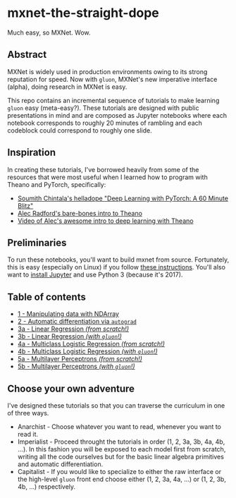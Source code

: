 # mxnet-the-straight-dope
Much easy, so MXNet. Wow.

## Abstract
MXNet is widely used in production environments owing to its strong reputation for speed. Now with ``gluon``, MXNet's new imperative interface (alpha), doing research in MXNet is easy. 

This repo contains an incremental sequence of tutorials to make learning ``gluon`` easy (meta-easy?). These tutorials are designed with public presentations in mind and are composed as Jupyter notebooks where each notebook corresponds to roughly 20 minutes of rambling and each codeblock could correspond to roughly one slide.


## Inspiration 

In creating these tutorials, I've borrowed heavily from some of the resources that were most useful when I learned how to program with Theano and PyTorch, specifically:

* [Soumith Chintala's helladope "Deep Learning with PyTorch: A 60 Minute Blitz"](http://pytorch.org/tutorials/beginner/deep_learning_60min_blitz.html)
* [Alec Radford's bare-bones intro to Theano](https://github.com/Newmu/Theano-Tutorials) 
* [Video of Alec's awesome intro to deep learning with Theano](https://www.youtube.com/watch?v=S75EdAcXHKk)

## Preliminaries

To run these notebooks, you'll want to build mxnet from source. Fortunately, this is easy (especially on Linux) if you follow [these instructions](http://mxnet.io/get_started/install.html). You'll also want to [install Jupyter](http://jupyter.readthedocs.io/en/latest/install.html) and use Python 3 (because it's 2017). 

## Table of contents 
* [1 - Manipulating data with NDArray](https://github.com/zackchase/mxnet-the-straight-dope/blob/master/1-ndarray.ipynb) 
* [2 - Automatic differentiation via ``autograd``](https://github.com/zackchase/mxnet-the-straight-dope/blob/master/2-autograd.ipynb)
* [3a - Linear Regression *(from scratch!)*](https://github.com/zackchase/mxnet-the-straight-dope/blob/master/3a-linear-regression-scratch.ipynb)
* [3b - Linear Regression *(with ``gluon``!)*](https://github.com/zackchase/mxnet-the-straight-dope/blob/master/3b-linear-regression-gluon.ipynb)
* [4a - Multiclass Logistic Regression *(from scratch!)*](https://github.com/zackchase/mxnet-the-straight-dope/blob/master/4a-softmax-regression-scratch.ipynb)
* [4b - Multiclass Logistic Regression *(with ``gluon``!)*](https://github.com/zackchase/mxnet-the-straight-dope/blob/master/4b-softmax-regression-gluon.ipynb)
* [5a - Multilayer Perceptrons *(from scratch!)*](https://github.com/zackchase/mxnet-the-straight-dope/blob/master/4a-softmax-regression-scratch.ipynb)
* [5b - Multilayer Perceptrons *(with ``gluon``!)*](https://github.com/zackchase/mxnet-the-straight-dope/blob/master/4b-softmax-regression-gluon.ipynb)

## Choose your own adventure

I've designed these tutorials so that you can traverse the curriculum in one of three ways.
* Anarchist - Choose whatever you want to read, whenever you want to read it.
* Imperialist - Proceed throught the tutorials in order (1, 2, 3a, 3b, 4a, 4b, ...). In this fashion you will be exposed to each model first from scratch, writing all the code ourselves but for the basic linear algebra primitives and automatic differentiation.
* Capitalist - If you would like to specialize to either the raw interface or the high-level ``gluon`` front end choose either (1, 2, 3a, 4a, ...) or (1, 2, 3b, 4b, ...) respectively.
